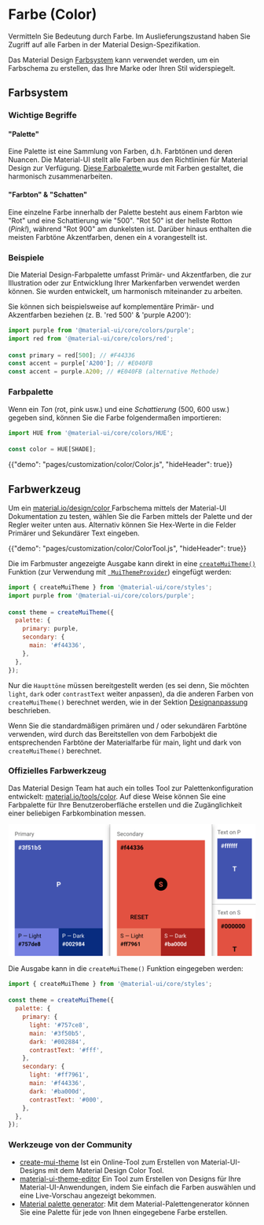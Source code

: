 # Farbe (Color)

<p class="description">Vermitteln Sie Bedeutung durch Farbe. Im Auslieferungszustand haben Sie Zugriff auf alle Farben in der Material Design-Spezifikation.</p>

Das Material Design [Farbsystem](https://material.io/design/color/) kann verwendet werden, um ein Farbschema zu erstellen, das Ihre Marke oder Ihren Stil widerspiegelt.

## Farbsystem

### Wichtige Begriffe

#### "Palette"

Eine Palette ist eine Sammlung von Farben, d.h. Farbtönen und deren Nuancen. Die Material-UI stellt alle Farben aus den Richtlinien für Material Design zur Verfügung. [ Diese Farbpalette ](#color-palette) wurde mit Farben gestaltet, die harmonisch zusammenarbeiten.

#### "Farbton" & "Schatten"

Eine einzelne Farbe innerhalb der Palette besteht aus einem Farbton wie "Rot" und eine Schattierung wie "500". "Rot 50" ist der hellste Rotton (*Pink!*), während "Rot 900" am dunkelsten ist. Darüber hinaus enthalten die meisten Farbtöne Akzentfarben, denen ein `A` vorangestellt ist.

### Beispiele

Die Material Design-Farbpalette umfasst Primär- und Akzentfarben, die zur Illustration oder zur Entwicklung Ihrer Markenfarben verwendet werden können. Sie wurden entwickelt, um harmonisch miteinander zu arbeiten.

Sie können sich beispielsweise auf komplementäre Primär- und Akzentfarben beziehen (z. B. 'red 500' & 'purple A200'):

```js
import purple from '@material-ui/core/colors/purple';
import red from '@material-ui/core/colors/red';

const primary = red[500]; // #F44336
const accent = purple['A200']; // #E040FB
const accent = purple.A200; // #E040FB (alternative Methode)
```

### Farbpalette

Wenn ein *Ton* (rot, pink usw.) und eine *Schattierung* (500, 600 usw.) gegeben sind, können Sie die Farbe folgendermaßen importieren:

```jsx
import HUE from '@material-ui/core/colors/HUE';

const color = HUE[SHADE];
```

{{"demo": "pages/customization/color/Color.js", "hideHeader": true}}

## Farbwerkzeug

Um ein [ material.io/design/color ](https://material.io/design/color/) Farbschema mittels der Material-UI Dokumentation zu testen, wählen Sie die Farben mittels der Palette und der Regler weiter unten aus. Alternativ können Sie Hex-Werte in die Felder Primärer und Sekundärer Text eingeben.

{{"demo": "pages/customization/color/ColorTool.js", "hideHeader": true}}

Die im Farbmuster angezeigte Ausgabe kann direkt in eine [`createMuiTheme()`](/customization/theming/#createmuitheme-options-theme) Funktion (zur Verwendung mit [` MuiThemeProvider`](/customization/theming/#theme-provider)) eingefügt werden:

```jsx
import { createMuiTheme } from '@material-ui/core/styles';
import purple from '@material-ui/core/colors/purple';

const theme = createMuiTheme({
  palette: {
    primary: purple,
    secondary: {
      main: '#f44336',
    },
  },
});
```

Nur die `Haupttöne` müssen bereitgestellt werden (es sei denn, Sie möchten `light`, `dark` oder `contrastText` weiter anpassen), da die anderen Farben von `createMuiTheme()` berechnet werden, wie in der Sektion [ Designanpassung ](/customization/palette/) beschrieben.

Wenn Sie die standardmäßigen primären und / oder sekundären Farbtöne verwenden, wird durch das Bereitstellen von dem Farbobjekt die entsprechenden Farbtöne der Materialfarbe für main, light und dark von `createMuiTheme()` berechnet.

### Offizielles Farbwerkzeug

Das Material Design Team hat auch ein tolles Tool zur Palettenkonfiguration entwickelt: [material.io/tools/color](https://material.io/tools/color/). Auf diese Weise können Sie eine Farbpalette für Ihre Benutzeroberfläche erstellen und die Zugänglichkeit einer beliebigen Farbkombination messen.

<a href="https://material.io/tools/color/#!/?view.left=0&view.right=0&primary.color=3F51B5&secondary.color=F44336">
  <img src="/static/images/color/colorTool.png" alt="Offizielles Farbwerkzeug" style="width: 574px" />
</a>

Die Ausgabe kann in die `createMuiTheme()` Funktion eingegeben werden:

```jsx
import { createMuiTheme } from '@material-ui/core/styles';

const theme = createMuiTheme({
  palette: {
    primary: {
      light: '#757ce8',
      main: '#3f50b5',
      dark: '#002884',
      contrastText: '#fff',
    },
    secondary: {
      light: '#ff7961',
      main: '#f44336',
      dark: '#ba000d',
      contrastText: '#000',
    },
  },
});
```

### Werkzeuge von der Community

- [create-mui-theme](https://react-theming.github.io/create-mui-theme/) Ist ein Online-Tool zum Erstellen von Material-UI-Designs mit dem Material Design Color Tool.
- [material-ui-theme-editor](https://in-your-saas.github.io/material-ui-theme-editor/) Ein Tool zum Erstellen von Designs für Ihre Material-UI-Anwendungen, indem Sie einfach die Farben auswählen und eine Live-Vorschau angezeigt bekommen.
- [Material palette generator](https://material.io/inline-tools/color/): Mit dem Material-Palettengenerator können Sie eine Palette für jede von Ihnen eingegebene Farbe erstellen.